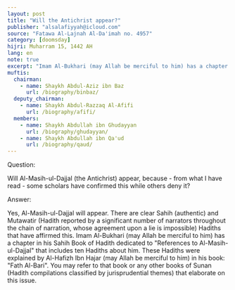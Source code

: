 ```yaml
---
layout: post
title: "Will the Antichrist appear?"
publisher: "alsalafiyyah@icloud.com"
source: "Fatawa Al-Lajnah Al-Da'imah no. 4957"
category: [doomsday]
hijri: Muharram 15, 1442 AH
lang: en
note: true
excerpt: "Imam Al-Bukhari (may Allah be merciful to him) has a chapter in his Sahih Book of Hadith dedicated to References to Al-Masih-ul-Dajjal that includes ten Hadiths about him."
muftis:
  chairman: 
    - name: Shaykh Abdul-Aziz ibn Baz
      url: /biography/binbaz/
  deputy_chairman:
    - name: Shaykh Abdul-Razzaq Al-Afifi
      url: /biography/afifi/
  members: 
    - name: Shaykh Abdullah ibn Ghudayyan
      url: /biography/ghudayyan/
    - name: Shaykh Abdullah ibn Qa'ud
      url: /biography/qaud/
---
```


Question: 

Will Al-Masih-ul-Dajjal (the Antichrist) appear, because - from what I have read - some scholars have confirmed this while others deny it? 

Answer:

Yes, Al-Masih-ul-Dajjal will appear. There are clear Sahih (authentic) and Mutawatir (Hadith reported by a significant number of narrators throughout the chain of narration, whose agreement upon a lie is impossible) Hadiths that have affirmed this. Imam Al-Bukhari (may Allah be merciful to him) has a chapter in his Sahih Book of Hadith dedicated to "References to Al-Masih-ul-Dajjal" that includes ten Hadiths about him. These Hadiths were explained by Al-Hafizh Ibn Hajar (may Allah be merciful to him) in his book: "Fath Al-Bari". You may refer to that book or any other books of Sunan (Hadith compilations classified by jurisprudential themes) that elaborate on this issue.

